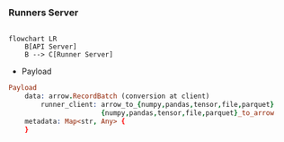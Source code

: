 ### Runners Server

```mermaid

flowchart LR
	B[API Server]
	B --> C[Runner Server]
```


- Payload
```prolog
Payload
	data: arrow.RecordBatch (conversion at client)
		runner_client: arrow_to_{numpy,pandas,tensor,file,parquet}
					   {numpy,pandas,tensor,file,parquet}_to_arrow
	metadata: Map<str, Any> {
	}
```
